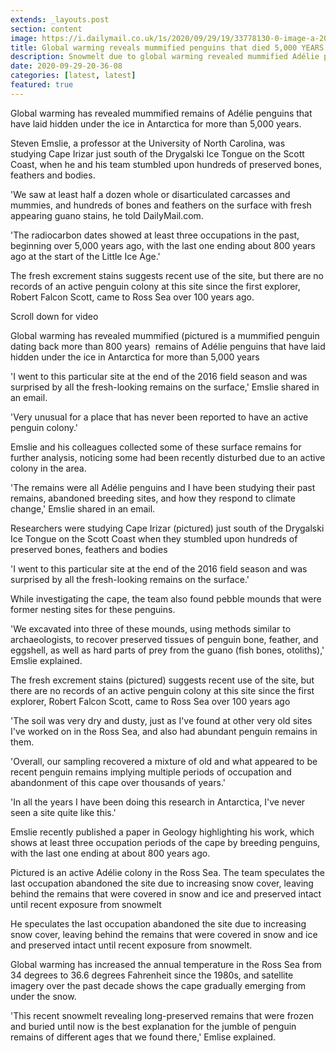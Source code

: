 ```yaml
---
extends: _layouts.post
section: content
image: https://i.dailymail.co.uk/1s/2020/09/29/19/33778130-0-image-a-20_1601405551236.jpg 
title: Global warming reveals mummified penguins that died 5,000 YEARS ago 
description: Snowmelt due to global warming revealed mummified Adélie penguins that laid under ice in Antarctica for more than 5,000 years, along with hundreds of ancient bones and feathers. 
date: 2020-09-29-20-36-08 
categories: [latest, latest] 
featured: true 
--- 
```

Global warming has revealed mummified remains of Adélie penguins that have laid hidden under the ice in Antarctica for more than 5,000 years. 

Steven Emslie, a professor at the University of North Carolina, was studying Cape Irizar just south of the Drygalski Ice Tongue on the Scott Coast, when he and his team stumbled upon hundreds of preserved bones, feathers and bodies.

'We saw at least half a dozen whole or disarticulated carcasses and mummies, and hundreds of bones and feathers on the surface with fresh appearing guano stains, he told DailyMail.com.

'The radiocarbon dates showed at least three occupations in the past, beginning over 5,000 years ago, with the last one ending about 800 years ago at the start of the Little Ice Age.'  

The fresh excrement stains suggests recent use of the site, but there are no records of an active penguin colony at this site since the first explorer, Robert Falcon Scott, came to Ross Sea over 100 years ago. 

Scroll down for video 

Global warming has revealed mummified (pictured is a mummified penguin dating back more than 800 years)  remains of Adélie penguins that have laid hidden under the ice in Antarctica for more than 5,000 years

'I went to this particular site at the end of the 2016 field season and was surprised by all the fresh-looking remains on the surface,' Emslie shared in an email.

'Very unusual for a place that has never been reported to have an active penguin colony.'

Emslie and his colleagues collected some of these surface remains for further analysis, noticing some had been recently disturbed due to an active colony in the area.

'The remains were all Adélie penguins and I have been studying their past remains, abandoned breeding sites, and how they respond to climate change,' Emslie shared in an email.



Researchers were studying Cape Irizar (pictured) just south of the Drygalski Ice Tongue on the Scott Coast when they stumbled upon hundreds of preserved bones, feathers and bodies

'I went to this particular site at the end of the 2016 field season and was surprised by all the fresh-looking remains on the surface.'   

While investigating the cape, the team also found pebble mounds that were former nesting sites for these penguins. 

'We excavated into three of these mounds, using methods similar to archaeologists, to recover preserved tissues of penguin bone, feather, and eggshell, as well as hard parts of prey from the guano (fish bones, otoliths),' Emslie explained.

The fresh excrement stains (pictured) suggests recent use of the site, but there are no records of an active penguin colony at this site since the first explorer, Robert Falcon Scott, came to Ross Sea over 100 years ago

'The soil was very dry and dusty, just as I've found at other very old sites I've worked on in the Ross Sea, and also had abundant penguin remains in them.

'Overall, our sampling recovered a mixture of old and what appeared to be recent penguin remains implying multiple periods of occupation and abandonment of this cape over thousands of years.'

'In all the years I have been doing this research in Antarctica, I've never seen a site quite like this.'

Emslie recently published a paper in Geology highlighting his work, which shows at least three occupation periods of the cape by breeding penguins, with the last one ending at about 800 years ago. 

Pictured is an active Adélie colony in the Ross Sea. The team speculates the last occupation abandoned the site due to increasing snow cover, leaving behind the remains that were covered in snow and ice and preserved intact until recent exposure from snowmelt

He speculates the last occupation abandoned the site due to increasing snow cover, leaving behind the remains that were covered in snow and ice and preserved intact until recent exposure from snowmelt.

Global warming has increased the annual temperature in the Ross Sea from 34 degrees to 36.6 degrees Fahrenheit since the 1980s, and satellite imagery over the past decade shows the cape gradually emerging from under the snow.  

'This recent snowmelt revealing long-preserved remains that were frozen and buried until now is the best explanation for the jumble of penguin remains of different ages that we found there,' Emlise explained.

